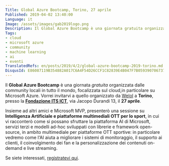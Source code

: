 ```yaml
---
Title: Global Azure Bootcamp, Torino, 27 aprile
Published: 2019-04-02 13:40:00
Language: it
Image: /assets/images/gab2019logo.png
Description: Il Global Azure Bootcamp è una giornata gratuita organizzata dalle community locali in tutto il mondo, focalizzata su Microsoft Azure. Vorrei invitarvi a quello organizzato da Welol a Torino, presso la Fondazione ITS ICT il 27 aprile.
Tags:
- cloud
- microsoft azure
- community
- machine learning
- ai
- eventi
TranslatedRefs: en/posts/2019/4/2/global-azure-bootcamp-2019-torino.md
DisqusId: E86087119B354882A017C6A4F54D26CCF1C82839E4B047F7B059390706737A07
---
```

Il **Global Azure Bootcamp** &egrave; una giornata *gratuita* organizzata dalle community locali in tutto il mondo, focalizzata sul cloud,in particolare su Microsoft Azure. Vorrei invitarvi a quello organizzato da <a href="http://www.welol.it/" target="_blank">Welol</a> a **Torino**, presso la **<a href="http://www.its-ictpiemonte.it/" target="_blank">Fondazione ITS ICT</a>**, via Jacopo Durandi 13, il **27 aprile**.

Insieme ad altri amici e Microsoft MVP, presenter&ograve; una sessione su **Intelligenza Artificiale e piattaforme multimediali OTT per lo sport**, in cui vi racconter&ograve; come si possano sfruttare la piattaforma AI di Microsoft, servizi terzi e modelli ad-hoc sviluppati con librerie e framework open-source, in ambito multimediale per piattaforme OTT sportive: in particolare vedremo come l'AI aiuta a migliorare i sistemi di monitoraggio, il supporto ai clienti, il coinvolgimento dei fan e la personalizzazione dei contenuti on-demand e live streaming.

Se siete interessati, <a href="http://azurebootcamptorino.welol.it/" target="_blank">registratevi qui</a>.